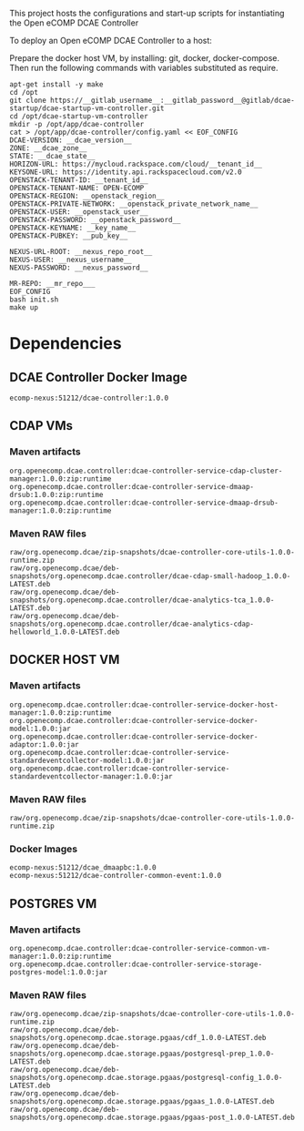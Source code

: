 This project hosts the configurations and start-up scripts for instantiating the Open eCOMP DCAE Controller

To deploy an Open eCOMP DCAE Controller to a host:

Prepare the docker host VM, by installing:  git, docker, docker-compose. Then run the following commands with variables substituted as require.


	apt-get install -y make
	cd /opt
	git clone https://__gitlab_username__:__gitlab_password__@gitlab/dcae-startup/dcae-startup-vm-controller.git
	cd /opt/dcae-startup-vm-controller
	mkdir -p /opt/app/dcae-controller
	cat > /opt/app/dcae-controller/config.yaml << EOF_CONFIG
	DCAE-VERSION: __dcae_version__
	ZONE: __dcae_zone__
	STATE: __dcae_state__
	HORIZON-URL: https://mycloud.rackspace.com/cloud/__tenant_id__
	KEYSONE-URL: https://identity.api.rackspacecloud.com/v2.0
	OPENSTACK-TENANT-ID: __tenant_id__
	OPENSTACK-TENANT-NAME: OPEN-ECOMP
	OPENSTACK-REGION: __openstack_region__
	OPENSTACK-PRIVATE-NETWORK: __openstack_private_network_name__
	OPENSTACK-USER: __openstack_user__
	OPENSTACK-PASSWORD: __openstack_password__
	OPENSTACK-KEYNAME: __key_name__
	OPENSTACK-PUBKEY: __pub_key__
	
	NEXUS-URL-ROOT: __nexus_repo_root__
	NEXUS-USER: __nexus_username__
	NEXUS-PASSWORD: __nexus_password__
	
	MR-REPO: __mr_repo___
	EOF_CONFIG
	bash init.sh
	make up

# Dependencies 

## DCAE Controller Docker Image

	ecomp-nexus:51212/dcae-controller:1.0.0

## CDAP VMs

### Maven artifacts

	org.openecomp.dcae.controller:dcae-controller-service-cdap-cluster-manager:1.0.0:zip:runtime
	org.openecomp.dcae.controller:dcae-controller-service-dmaap-drsub:1.0.0:zip:runtime
	org.openecomp.dcae.controller:dcae-controller-service-dmaap-drsub-manager:1.0.0:zip:runtime

### Maven RAW files

	raw/org.openecomp.dcae/zip-snapshots/dcae-controller-core-utils-1.0.0-runtime.zip
	raw/org.openecomp.dcae/deb-snapshots/org.openecomp.dcae.controller/dcae-cdap-small-hadoop_1.0.0-LATEST.deb
	raw/org.openecomp.dcae/deb-snapshots/org.openecomp.dcae.controller/dcae-analytics-tca_1.0.0-LATEST.deb
	raw/org.openecomp.dcae/deb-snapshots/org.openecomp.dcae.controller/dcae-analytics-cdap-helloworld_1.0.0-LATEST.deb
	
## DOCKER HOST VM

### Maven artifacts

	org.openecomp.dcae.controller:dcae-controller-service-docker-host-manager:1.0.0:zip:runtime
	org.openecomp.dcae.controller:dcae-controller-service-docker-model:1.0.0:jar
	org.openecomp.dcae.controller:dcae-controller-service-docker-adaptor:1.0.0:jar
	org.openecomp.dcae.controller:dcae-controller-service-standardeventcollector-model:1.0.0:jar
	org.openecomp.dcae.controller:dcae-controller-service-standardeventcollector-manager:1.0.0:jar
	
### Maven RAW files

	raw/org.openecomp.dcae/zip-snapshots/dcae-controller-core-utils-1.0.0-runtime.zip

### Docker Images
	
	ecomp-nexus:51212/dcae_dmaapbc:1.0.0
	ecomp-nexus:51212/dcae-controller-common-event:1.0.0

## POSTGRES VM

### Maven artifacts

	org.openecomp.dcae.controller:dcae-controller-service-common-vm-manager:1.0.0:zip:runtime
	org.openecomp.dcae.controller:dcae-controller-service-storage-postgres-model:1.0.0:jar

### Maven RAW files

	raw/org.openecomp.dcae/zip-snapshots/dcae-controller-core-utils-1.0.0-runtime.zip
	raw/org.openecomp.dcae/deb-snapshots/org.openecomp.dcae.storage.pgaas/cdf_1.0.0-LATEST.deb
	raw/org.openecomp.dcae/deb-snapshots/org.openecomp.dcae.storage.pgaas/postgresql-prep_1.0.0-LATEST.deb
	raw/org.openecomp.dcae/deb-snapshots/org.openecomp.dcae.storage.pgaas/postgresql-config_1.0.0-LATEST.deb
	raw/org.openecomp.dcae/deb-snapshots/org.openecomp.dcae.storage.pgaas/pgaas_1.0.0-LATEST.deb
	raw/org.openecomp.dcae/deb-snapshots/org.openecomp.dcae.storage.pgaas/pgaas-post_1.0.0-LATEST.deb


